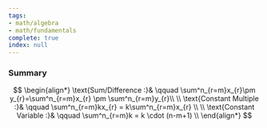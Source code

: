 ```yaml
---
tags:
- math/algebra
- math/fundamentals
complete: true
index: null
---
```

### Summary
$$
\begin{align*}
\text{Sum/Difference :}& \qquad \sum^n_{r=m}x_{r}\pm y_{r}=\sum^n_{r=m}x_{r} \pm \sum^n_{r=m}y_{r}\\
\\
\text{Constant Multiple :}& \qquad \sum^n_{r=m}kx_{r} = k\sum^n_{r=m}x_{r} \\
\\
\text{Constant Variable :}& \qquad \sum^n_{r=m}k = k \cdot (n-m+1) \\
\end{align*}
$$